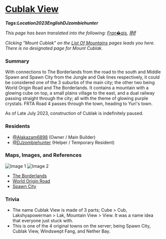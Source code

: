 # [Cublak View](#cublak-view)
___Tags:<span class="tag tag-green">Location</span><span class="tag tag-pink">2023</span><span class="tag tag-blue">English</span><span class="tag tag-blurple">DJzombiehunter</span>___

_This page has been translated into the following: [Fran�ais](#cublak-view-FR), [&#2361;&#2367;&#2306;&#2342;&#2368;](#cublak-view-ID)_

_Clicking "Mount Cublak" on the [List Of Mountains](#list-of-mountains) pages leads you here. There is no designated page for Mount Cublak._

### Summary

With connections to The Borderlands from the road to the south and Middle Spawn and Spawn City from the Jungle and Oak lines respectively, it could be considered one of the 3 suburbs of the main city; the other two being World Origin Road and The Borderlands. It contains a mountain with a glowing cube on top, a small plains village to the east, and a dual railway passing straight through the city; all with the theme of glowing purple crystals. FRTA Road 4 passes through the town, heading to Yuri's town.  

As of Late July 2023, construction of Cublak is indefinitely paused.

### Residents

*   [@Alakazam6898](#alakazam6898) (Owner / Main Builder)
*   [@DJzombiehunter](#djzombiehunter) (Helper / Temporary Resident)

### Maps, Images, and References

![Image 1](https://media.discordapp.net/attachments/1061516148325220455/1118033620024709120/image.png) 
![Image 2](https://media.discordapp.net/attachments/1061516148325220455/1128252356279144539/image.png)

*   [The Borderlands](#the-borderlands)
*   [World Origin Road](#world-origin-road)
*   [Spawn City](#spawn-city)

### Trivia

*   The name Cublak View is made of 3 parts; Cube > Cub, Lakshyapowerman > Lak, Mountain View > View. It was a name idea that everyone just stuck with.
*   This is one of the 4 original towns on the server; being Spawn City, Cublak View, Windswept Fang, and Nether Bay.
